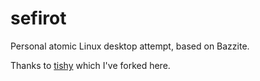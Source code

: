 # sefirot

Personal atomic Linux desktop attempt, based on Bazzite.

Thanks to [tishy](https://github.com/sunshowers/tishy) which I've forked here.
